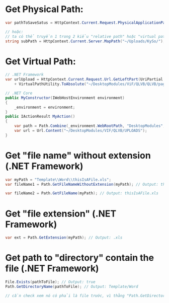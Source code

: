 
# Get Physical Path:
```cs
var pathToSaveSatus = HttpContext.Current.Request.PhysicalApplicationPath + "DesktopModules\\status\\";

// hoặc:
// ta có thể truyền 1 trong 2 kiểu "relative path" hoặc "virtual path" 
string subPath = HttpContext.Current.Server.MapPath("~/Uploads/KySo/"); 
```

# Get Virtual Path:
```cs
// .NET Framework
var urlUpload = HttpContext.Current.Request.Url.GetLeftPart(UriPartial.Authority)
    + VirtualPathUtility.ToAbsolute("~/DesktopModules/ViF/QLVB/QLVB/pages/ClientUpload.aspx");

// .NET Core
public MyConstructor(IWebHostEnvironment environment)
{
    _environment = environment;
}
public IActionResult MyAction()
{
    var path = Path.Combine(_environment.WebRootPath, "DesktopModules", "VIF", "QLVB", "UPLOADS");
    var url = Url.Content("~/DesktopModules/VIF/QLVB/UPLOADS");
}
```

# Get "file name" without extension (.NET Framework)
```cs
var myPath = "Template\\Word\\thisIsAFile.xls";
var fileName1 = Path.GetFileNameWithoutExtension(myPath); // Output: thisIsAFile

var fileName2 = Path.GetFileName(myPath); // Output: thisIsAFile.xls
```

# Get "file extension" (.NET Framework)
```cs
var ext = Path.GetExtension(myPath); // Output: .xls
```

# Get path to "directory" contain the file (.NET Framework)
```cs
File.Exists(pathToFile); // Output: true
Path.GetDirectoryName(pathToFile); // Output: Template/Word

// cần check xem nó có phải là file trước, vì thằng "Path.GetDirectoryName" nó chỉ đơn giản là bỏ đi phần cuối thôi không quan tâm là nó là Directory hay File
```